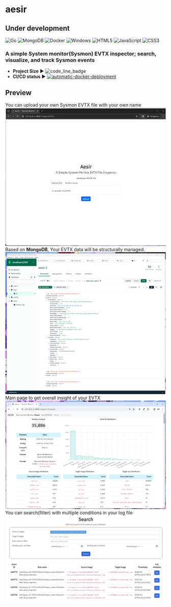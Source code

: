 # aesir
## Under development
![Go](https://img.shields.io/badge/go-%2300ADD8.svg?style=for-the-badge&logo=go&logoColor=white)
![MongoDB](https://img.shields.io/badge/MongoDB-%234ea94b.svg?style=for-the-badge&logo=mongodb&logoColor=white)
![Docker](https://img.shields.io/badge/docker-%230db7ed.svg?style=for-the-badge&logo=docker&logoColor=white)
![Windows](https://img.shields.io/badge/Windows-0078D6?style=for-the-badge&logo=windows&logoColor=white)
![HTML5](https://img.shields.io/badge/html5-%23E34F26.svg?style=for-the-badge&logo=html5&logoColor=white)
![JavaScript](https://img.shields.io/badge/javascript-%23323330.svg?style=for-the-badge&logo=javascript&logoColor=%23F7DF1E)
![CSS3](https://img.shields.io/badge/css3-%231572B6.svg?style=for-the-badge&logo=css3&logoColor=white)
### A simple System monitor(Sysmon) EVTX inspector; search, visualize, and track Sysmon events


* **Project Size** ▶ ![code_line_badge](https://tokei.rs/b1/github/knightchaser/aesir)
* **CI/CD status** ▶ [![automatic-docker-deployment](https://github.com/KnightChaser/aesir/actions/workflows/CICD.yml/badge.svg)](https://github.com/KnightChaser/aesir/actions/workflows/CICD.yml)

## Preview
You can upload your own Sysmon EVTX file with your own name
![1](./_readme_pictures/1.png)
Based on **MongoDB**, Your EVTX data will be structurally managed.
![2](./_readme_pictures/2.png)
Main page to get overall insight of your EVTX
![3](./_readme_pictures/3.png)
You can search(filter) with multiple conditions in your log file
![4](./_readme_pictures/4.png)